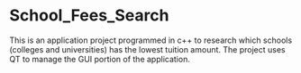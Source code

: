 # School_Fees_Search
This is an application project programmed in c++ to research which schools (colleges and universities) has the lowest tuition amount. The project uses QT to manage the GUI portion of the application. 

